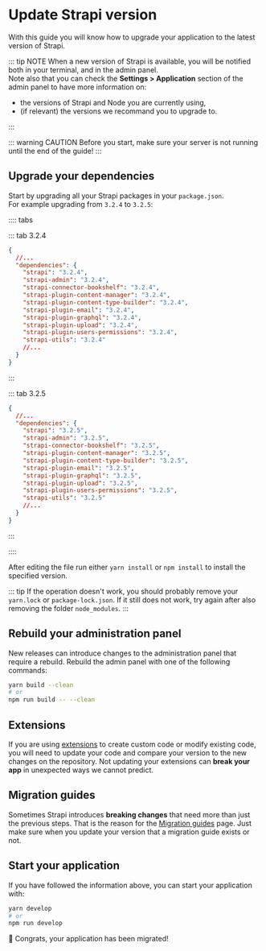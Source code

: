 # Update Strapi version

With this guide you will know how to upgrade your application to the latest version of Strapi.

::: tip NOTE
When a new version of Strapi is available, you will be notified both in your terminal, and in the admin panel. <br>
Note also that you can check the **Settings > Application** section of the admin panel to have more information on:

- the versions of Strapi and Node you are currently using,
- (if relevant) the versions we recommand you to upgrade to.

:::

::: warning CAUTION
Before you start, make sure your server is not running until the end of the guide!
:::

## Upgrade your dependencies

Start by upgrading all your Strapi packages in your `package.json`.<br>
For example upgrading from `3.2.4` to `3.2.5`:

:::: tabs

::: tab 3.2.4

```json
{
  //...
  "dependencies": {
    "strapi": "3.2.4",
    "strapi-admin": "3.2.4",
    "strapi-connector-bookshelf": "3.2.4",
    "strapi-plugin-content-manager": "3.2.4",
    "strapi-plugin-content-type-builder": "3.2.4",
    "strapi-plugin-email": "3.2.4",
    "strapi-plugin-graphql": "3.2.4",
    "strapi-plugin-upload": "3.2.4",
    "strapi-plugin-users-permissions": "3.2.4",
    "strapi-utils": "3.2.4"
    //...
  }
}
```

:::

::: tab 3.2.5

```json
{
  //...
  "dependencies": {
    "strapi": "3.2.5",
    "strapi-admin": "3.2.5",
    "strapi-connector-bookshelf": "3.2.5",
    "strapi-plugin-content-manager": "3.2.5",
    "strapi-plugin-content-type-builder": "3.2.5",
    "strapi-plugin-email": "3.2.5",
    "strapi-plugin-graphql": "3.2.5",
    "strapi-plugin-upload": "3.2.5",
    "strapi-plugin-users-permissions": "3.2.5",
    "strapi-utils": "3.2.5"
    //...
  }
}
```

:::

::::

After editing the file run either `yarn install` or `npm install` to install the specified version.

::: tip
If the operation doesn't work, you should probably remove your `yarn.lock` or `package-lock.json`. If it still does not work, try again after also removing the folder `node_modules`.
:::

## Rebuild your administration panel

New releases can introduce changes to the administration panel that require a rebuild.
Rebuild the admin panel with one of the following commands:

```bash
yarn build --clean
# or
npm run build -- --clean
```

## Extensions

If you are using [extensions](../concepts/customization.md) to create custom code or modify existing code, you will need to update your code and compare your version to the new changes on the repository. Not updating your extensions can **break your app** in unexpected ways we cannot predict.

## Migration guides

Sometimes Strapi introduces **breaking changes** that need more than just the previous steps.
That is the reason for the [Migration guides](../migration-guide/README.md) page.
Just make sure when you update your version that a migration guide exists or not.

## Start your application

If you have followed the information above, you can start your application with:

```bash
yarn develop
# or
npm run develop
```

🎉 Congrats, your application has been migrated!
